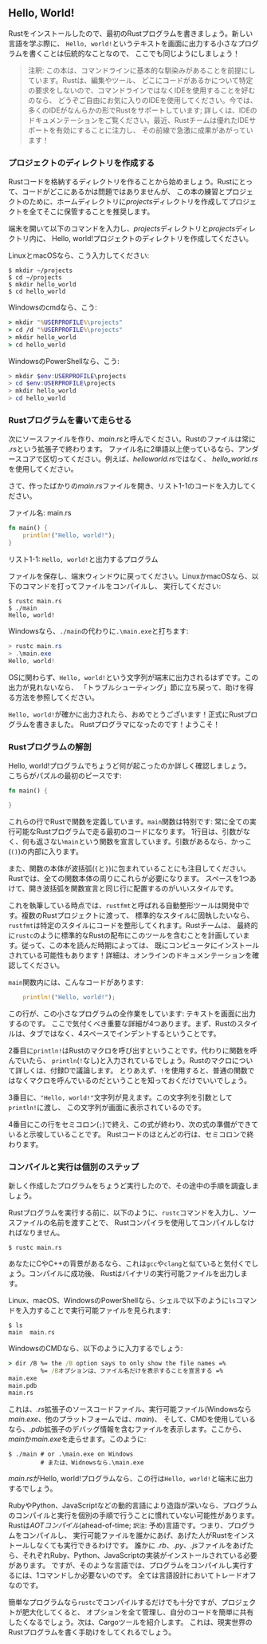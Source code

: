 <!-- ## Hello, World! -->

## Hello, World!

<!-- Now that you’ve installed Rust, let’s write your first Rust program. It’s -->
<!-- traditional when learning a new language to write a little program that prints -->
<!-- the text `Hello, world!` to the screen, so we’ll do the same here! -->

Rustをインストールしたので、最初のRustプログラムを書きましょう。新しい言語を学ぶ際に、
`Hello, world!`というテキストを画面に出力する小さなプログラムを書くことは伝統的なことなので、
ここでも同じようにしましょう！

<!-- > Note: This book assumes basic familiarity with the command line. Rust makes -->
<!-- > no specific demands about your editing or tooling or where your code lives, so -->
<!-- > if you prefer to use an integrated development environment (IDE) instead of -->
<!-- > the command line, feel free to use your favorite IDE. Many IDEs now have some -->
<!-- > degree of Rust support; check the IDE’s documentation for details. Recently, -->
<!-- > the Rust team has been focusing on enabling great IDE support, and progress -->
<!-- > has been made rapidly on that front! -->

> 注釈: この本は、コマンドラインに基本的な馴染みがあることを前提にしています。Rustは、編集やツール、
> どこにコードがあるかについて特定の要求をしないので、コマンドラインではなくIDEを使用することを好むのなら、
> どうぞご自由にお気に入りのIDEを使用してください。今では、多くのIDEがなんらかの形でRustをサポートしています;
> 詳しくは、IDEのドキュメンテーションをご覧ください。最近、Rustチームは優れたIDEサポートを有効にすることに注力し、
> その前線で急激に成果があがっています！

<!-- ### Creating a Project Directory -->

### プロジェクトのディレクトリを作成する

<!-- You’ll start by making a directory to store your Rust code. It doesn’t matter -->
<!-- to Rust where your code lives, but for the exercises and projects in this book, -->
<!-- we suggest making a *projects* directory in your home directory and keeping all -->
<!-- your projects there. -->

Rustコードを格納するディレクトリを作ることから始めましょう。Rustにとって、コードがどこにあるかは問題ではありませんが、
この本の練習とプロジェクトのために、ホームディレクトリに*projects*ディレクトリを作成してプロジェクトを全てそこに保管することを推奨します。

<!-- Open a terminal and enter the following commands to make a *projects* directory -->
<!-- and a directory for the Hello, world! project within the *projects* directory. -->

端末を開いて以下のコマンドを入力し、*projects*ディレクトリと*projects*ディレクトリ内に、
Hello, world!プロジェクトのディレクトリを作成してください。

<!-- For Linux and macOS, enter this: -->

LinuxとmacOSなら、こう入力してください:

```text
$ mkdir ~/projects
$ cd ~/projects
$ mkdir hello_world
$ cd hello_world
```

<!-- For Windows CMD, enter this: -->

Windowsのcmdなら、こう:

```cmd
> mkdir "%USERPROFILE%\projects"
> cd /d "%USERPROFILE%\projects"
> mkdir hello_world
> cd hello_world
```

<!-- For Windows PowerShell, enter this: -->

WindowsのPowerShellなら、こう:

```powershell
> mkdir $env:USERPROFILE\projects
> cd $env:USERPROFILE\projects
> mkdir hello_world
> cd hello_world
```

<!-- ### Writing and Running a Rust Program -->

### Rustプログラムを書いて走らせる

<!-- Next, make a new source file and call it *main.rs*. Rust files always end with -->
<!-- the *.rs* extension. If you’re using more than one word in your filename, use -->
<!-- an underscore to separate them. For example, use *hello_world.rs* rather than -->
<!-- *helloworld.rs*. -->

次にソースファイルを作り、*main.rs*と呼んでください。Rustのファイルは常に *.rs*という拡張子で終わります。
ファイル名に2単語以上使っているなら、アンダースコアで区切ってください。例えば、*helloworld.rs*ではなく、
*hello_world.rs*を使用してください。

<!-- Now open the *main.rs* file you just created and enter the code in Listing 1-1. -->

さて、作ったばかりの*main.rs*ファイルを開き、リスト1-1のコードを入力してください。

<!-- <span class="filename">Filename: main.rs</span> -->

<span class="filename">ファイル名: main.rs</span>

```rust
fn main() {
    println!("Hello, world!");
}
```

<!-- <span class="caption">Listing 1-1: A program that prints `Hello, world!`</span> -->

<span class="caption">リスト1-1: `Hello, world!`と出力するプログラム</span>

<!-- Save the file and go back to your terminal window. On Linux or macOS, enter -->
<!-- the following commands to compile and run the file: -->

ファイルを保存し、端末ウィンドウに戻ってください。LinuxかmacOSなら、以下のコマンドを打ってファイルをコンパイルし、
実行してください:

```text
$ rustc main.rs
$ ./main
Hello, world!
```

<!-- On Windows, enter the command `.\main.exe` instead of `./main`: -->

Windowsなら、`./main`の代わりに`.\main.exe`と打ちます:

```powershell
> rustc main.rs
> .\main.exe
Hello, world!
```

<!-- Regardless of your operating system, the string `Hello, world!` should print to -->
<!-- the terminal. If you don’t see this output, refer back to the “Troubleshooting” -->
<!-- section for ways to get help. -->

OSに関わらず、`Hello, world!`という文字列が端末に出力されるはずです。この出力が見れないなら、
「トラブルシューティング」節に立ち戻って、助けを得る方法を参照してください。

<!-- If `Hello, world!` did print, congratulations! You’ve officially written a Rust -->
<!-- program. That makes you a Rust programmer-welcome! -->

`Hello, world!`が確かに出力されたら、おめでとうございます！正式にRustプログラムを書きました。
Rustプログラマになったのです！ようこそ！

<!-- ### Anatomy of a Rust Program -->

### Rustプログラムの解剖

<!-- Let’s review in detail what just happened in your Hello, world! program. -->
<!-- Here’s the first piece of the puzzle: -->

Hello, world!プログラムでちょうど何が起こったのか詳しく確認しましょう。
こちらがパズルの最初のピースです:

```rust
fn main() {

}
```

<!-- These lines define a function in Rust. The `main` function is special: it is -->
<!-- always the first code that runs in every executable Rust program. The first -->
<!-- line declares a function named `main` that has no parameters and returns -->
<!-- nothing. If there were parameters, they would go inside the parentheses, `()`. -->
<!-- and `)`. -->

これらの行でRustで関数を定義しています。`main`関数は特別です: 常に全ての実行可能なRustプログラムで走る最初のコードになります。
1行目は、引数がなく、何も返さない`main`という関数を宣言しています。引数があるなら、かっこ(`()`)の内部に入ります。

<!-- Also, note that the function body is wrapped in curly brackets, `{}`. Rust -->
<!-- requires these around all function bodies. It’s good style to place the opening -->
<!-- curly bracket on the same line as the function declaration, adding one space in -->
<!-- between. -->

また、関数の本体が波括弧(`{`と`}`)に包まれていることにも注目してください。Rustでは、全ての関数本体の周りにこれらが必要になります。
スペースを1つあけて、開き波括弧を関数宣言と同じ行に配置するのがいいスタイルです。

<!-- At the time of this writing, an automatic formatter tool called `rustfmt` is -->
<!-- under development. If you want to stick to a standard style across Rust -->
<!-- projects, `rustfmt` will format your code in a particular style. The Rust team -->
<!-- plans to eventually include this tool with the standard Rust distribution, like -->
<!-- `rustc`. So depending on when you read this book, it might already be installed -->
<!-- on your computer! Check the online documentation for more details. -->

これを執筆している時点では、`rustfmt`と呼ばれる自動整形ツールは開発中です。複数のRustプロジェクトに渡って、
標準的なスタイルに固執したいなら、`rustfmt`は特定のスタイルにコードを整形してくれます。Rustチームは、
最終的に`rustc`のように標準的なRustの配布にこのツールを含むことを計画しています。従って、この本を読んだ時期によっては、
既にコンピュータにインストールされている可能性もあります！詳細は、オンラインのドキュメンテーションを確認してください。

<!-- Inside the `main` function is the following code: -->

`main`関数内には、こんなコードがあります:

```rust
    println!("Hello, world!");
```

<!-- This line does all the work in this little program: it prints text to the -->
<!-- screen. There are four important details to notice here. First, Rust style is -->
<!-- to indent with four spaces, not a tab. -->

この行が、この小さなプログラムの全作業をしています: テキストを画面に出力するのです。
ここで気付くべき重要な詳細が4つあります。まず、Rustのスタイルは、タブではなく、4スペースでインデントするということです。

<!-- Second, `println!` calls a Rust macro. If it called a function instead, it -->
<!-- would be entered as `println` (without the `!`). We’ll discuss Rust macros in -->
<!-- more detail in Appendix D. For now, you just need to know that using a `!` -->
<!-- means that you’re calling a macro instead of a normal function. -->

2番目に`println!`はRustのマクロを呼び出すということです。代わりに関数を呼んでいたら、
`println`(`!`なし)と入力されているでしょう。Rustのマクロについて詳しくは、付録Dで議論します。
とりあえず、`!`を使用すると、普通の関数ではなくマクロを呼んでいるのだということを知っておくだけでいいでしょう。

<!-- Third, you see the `"Hello, world!"` string. We pass this string as an argument -->
<!-- to `println!`, and the string is printed to the screen. -->

3番目に、`"Hello, world!"`文字列が見えます。この文字列を引数として`println!`に渡し、
この文字列が画面に表示されているのです。

<!-- Fourth, we end the line with a semicolon (`;`), which indicates that this -->
<!-- expression is over and the next one is ready to begin. Most lines of Rust code -->
<!-- end with a semicolon. -->

4番目にこの行をセミコロン(`;`)で終え、この式が終わり、次の式の準備ができていると示唆していることです。
Rustコードのほとんどの行は、セミコロンで終わります。

<!-- ### Compiling and Running Are Separate Steps -->

### コンパイルと実行は個別のステップ

<!-- You’ve just run a newly created program, so let’s examine each step in the -->
<!-- process. -->

新しく作成したプログラムをちょうど実行したので、その途中の手順を調査しましょう。

<!-- Before running a Rust program, you must compile it using the Rust compiler by -->
<!-- entering the `rustc` command and passing it the name of your source file, like -->
<!-- this: -->

Rustプログラムを実行する前に、以下のように、`rustc`コマンドを入力し、ソースファイルの名前を渡すことで、
Rustコンパイラを使用してコンパイルしなければなりません。

```text
$ rustc main.rs
```

<!-- If you have a C or C++ background, you’ll notice that this is similar to `gcc` -->
<!-- or `clang`. After compiling successfully, Rust outputs a binary executable. -->

あなたにCやC++の背景があるなら、これは`gcc`や`clang`と似ていると気付くでしょう。コンパイルに成功後、
Rustはバイナリの実行可能ファイルを出力します。

<!-- On Linux, macOS, and PowerShell on Windows, you can see the executable by -->
<!-- entering the `ls` command in your shell as follows: -->

Linux、macOS、WindowsのPowerShellなら、シェルで以下のように`ls`コマンドを入力することで実行可能ファイルを見られます:

```text
$ ls
main  main.rs
```

<!-- With CMD on Windows, you would enter the following: -->

WindowsのCMDなら、以下のように入力するでしょう:

```cmd
> dir /B %= the /B option says to only show the file names =%
         %= /Bオプションは、ファイル名だけを表示することを宣言する =%
main.exe
main.pdb
main.rs
```

<!-- This shows the source code file with the *.rs* extension, the executable file -->
<!-- (*main.exe* on Windows, but *main* on all other platforms), and, when using -->
<!-- CMD, a file containing debugging information with the *.pdb* extension. From -->
<!-- here, you run the *main* or *main.exe* file, like this: -->

これは、*.rs*拡張子のソースコードファイル、実行可能ファイル(Windowsなら*main.exe*、他のプラットフォームでは、*main*)、
そして、CMDを使用しているなら、*.pdb*拡張子のデバッグ情報を含むファイルを表示します。ここから、
*main*か*main.exe*を走らせます。このように:

```text
$ ./main # or .\main.exe on Windows
         # または、Widnowsなら.\main.exe
```

<!-- If *main.rs* was your Hello, world! program, this line would print `Hello, -->
<!-- world!` to your terminal. -->

*main.rs*がHello, world!プログラムなら、この行は`Hello, world!`と端末に出力するでしょう。

<!-- *.rb*がなぜかイタリックにならない -->

<!-- If you’re more familiar with a dynamic language, such as Ruby, Python, or -->
<!-- JavaScript, you might not be used to compiling and running a program as -->
<!-- separate steps. Rust is an *ahead-of-time compiled* language, meaning you can -->
<!-- compile a program and give the executable to someone else, and they can run it -->
<!-- even without having Rust installed. If you give someone a *.rb*, *.py*, or -->
<!-- *.js* file, they need to have a Ruby, Python, or JavaScript implementation -->
<!-- installed (respectively). But in those languages, you only need one command to -->
<!-- compile and run your program. Everything is a trade-off in language design. -->

RubyやPython、JavaScriptなどの動的言語により造詣が深いなら、プログラムのコンパイルと実行を個別の手順で行うことに慣れていない可能性があります。
Rustは*AOTコンパイル*(ahead-of-time; `訳注`: 予め)言語です。つまり、プログラムをコンパイルし、
実行可能ファイルを誰かにあげ、あげた人がRustをインストールしなくても実行できるわけです。
誰かに *.rb*、*.py*、*.js*ファイルをあげたら、それぞれRuby、Python、JavaScriptの実装がインストールされている必要があります。
ですが、そのような言語では、プログラムをコンパイルし実行するには、1コマンドしか必要ないのです。
全ては言語設計においてトレードオフなのです。

<!-- Just compiling with `rustc` is fine for simple programs, but as your project -->
<!-- grows, you’ll want to manage all the options and make it easy to share your -->
<!-- code. Next, we’ll introduce you to the Cargo tool, which will help you write -->
<!-- real-world Rust programs. -->

簡単なプログラムなら`rustc`でコンパイルするだけでも十分ですが、プロジェクトが肥大化してくると、
オプションを全て管理し、自分のコードを簡単に共有したくなるでしょう。次は、Cargoツールを紹介します。
これは、現実世界のRustプログラムを書く手助けをしてくれるでしょう。
